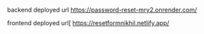 backend deployed url 
https://password-reset-mry2.onrender.com/

frontend deployed url[
https://resetformnikhil.netlify.app/
